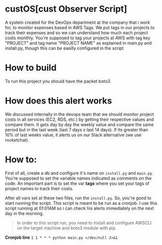 # custOS[cust Observer Script]

A system created for the DevOps department at the company that i work for, to monitor expenses based in AWS Tags. We put tags in our projects to track their expenses and so we can understand how much each project costs monthly. You're supposed to tag your projects at AWS with tag key "PROJECT" and tag name "PROJECT NAME" as explained in main.py and install.py, though this can be easilly configured in the script

# How to build
To run this project you should have the packet boto3

# How does this alert works
We discussed internally in the devops team that we should monitor project costs in all services (EC2, RDS, etc.) by getting their respective values and compare them. It gets day by day the weekly value and compare the same period but in the last week (last 7 days x last 14 days). If its greater than 10% of last weeks value, it alerts us on our Slack alternative (we use rocketchat).

# How to:

First of all, create a db and configure it's name on ``` install.py ``` and ``` main.py ```. You're supposed to set the variable names indicated as comments on the code. An important part is to set the var **tags** where you set your tags of project names to track their costs.

After all vars set at these two files, run the ``` install.py ```. So, you're good to start running the script. This script is meant to be run as a cronjob. I use this script running at 01:01AM so i can check his alerts immediately on the next day in the morning.

> In order to this script run, you need to install and configure AWSCLI on the target machine and boto3 module with pip.

**Cronjob line**
``` 1 1 * * * python main.py >/dev/null 2>&1 ```

